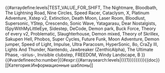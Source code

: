{{#arraydefine:levels|TEST_VALUE_FOR_SHIFT,
The Nightmare,
Bloodbath,
The Lightning Road,
Nine Circles,
Speed Racer,
Cataclysm,
X,
Platinum Adventure,
Xstep v2,
Extinction,
Death Moon,
Laser Room,
Bloodlust,
Supersonic,
YStep,
Crescendo,
Sonic Wave,
Yatagarasu,
Dear Nostalgists,
ISpyWithMyLittleEye,
Sidestep,
DeCode,
Demon park,
Buck Force,
Theory of every v2,
Problematic,
Slaughterhouse,
Demon mixed,
Theory of Skrillex,
Sakupen Hell,
Phobos,
Super Cycles,
Future Funk,
Moon Adventure,
Demon jumper,
Speed of Light,
Impulse,
Ultra Paracosm,
HyperSonic,
8o,
CraZy III,
Lights And Thunder,
Nantendo,
Jawbreaker (ZenthicAlpha),
The Ultimate Phase,
-sirius-,
Invisible clubstep,
FREEDOM,
Windy Landscape,
B
}}{{#vardefineecho:number|{{#expr:{{#arraysearch:levels|{{{1}}}}}}}}}<noinclude>{{doc}}[[Категория:Информационные шаблоны]]</noinclude>